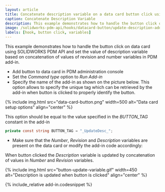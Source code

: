 ```yaml
---
layout: article
title: Concatenate description variable on a data card button click using SOLIDWORKS PDM API
caption: Concatenate Description Variable
description: This example demonstrates how to handle the button click on data card and concatenate value of description variable based on values of revision and number variables in PDM add-in using SOLIDWORKS PDM Professional API
image: /solidworks-pdm-api/hooks/datacard-button/update-description-addin/button-update-variable.gif
labels: [hook, button click, variables]
---
```

This example demonstrates how to handle the button click on data card using SOLIDWORKS PDM API and set the value of description variable based on concatenation of values of revision and number variables in PDM add-in.

* Add button to data card in PDM administration console
* Set the *Command type* option to *Run Add-in*
* Specify the name of the add-in as shown on the picture below. This option allows to specify the unique tag which can be retrieved by the add-in when button is clicked to properly identify the button.

{% include img.html src="data-card-button.png" width=500 alt="Data card setup options" align="center" %}

This option should be equal to the value specified in the *BUTTON_TAG* constant in the add-in

~~~ cs
private const string BUTTON_TAG = "_UpdateDesc_";
~~~

* Make sure that the *Number*, *Revision* and *Description* variables are present on the data card or modify the add-in code accordingly:

When button clicked the *Description* variable is updated by concatenation of values in *Number* and *Revision* variables.

{% include img.html src="button-update-variable.gif" width=450 alt="Description is updated when button is clicked" align="center" %}

{% include_relative add-in.codesnippet %}
